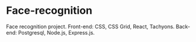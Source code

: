 # Face-recognition
Face recognition project. Front-end: CSS, CSS Grid, React, Tachyons. Back-end: Postgresql, Node.js, Express.js.
